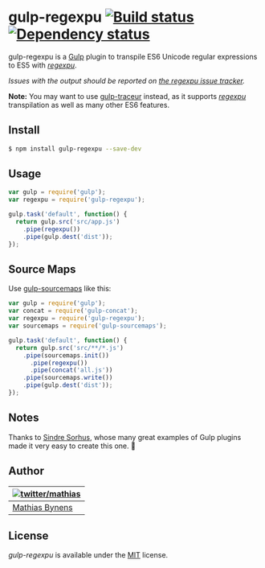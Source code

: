 # gulp-regexpu [![Build status](https://travis-ci.org/mathiasbynens/gulp-regexpu.svg?branch=master)](https://travis-ci.org/mathiasbynens/gulp-regexpu) [![Dependency status](https://gemnasium.com/mathiasbynens/gulp-regexpu.svg)](https://gemnasium.com/mathiasbynens/gulp-regexpu)

gulp-regexpu is a [Gulp](http://gulpjs.com/) plugin to transpile ES6 Unicode regular expressions to ES5 with [_regexpu_](https://mths.be/regexpu).

*Issues with the output should be reported on [the _regexpu_ issue tracker](https://github.com/mathiasbynens/regexpu/issues).*

**Note:** You may want to use [gulp-traceur](https://github.com/sindresorhus/gulp-traceur) instead, as it supports [_regexpu_](https://mths.be/regexpu) transpilation as well as many other ES6 features.

## Install

```bash
$ npm install gulp-regexpu --save-dev
```

## Usage

```js
var gulp = require('gulp');
var regexpu = require('gulp-regexpu');

gulp.task('default', function() {
  return gulp.src('src/app.js')
    .pipe(regexpu())
    .pipe(gulp.dest('dist'));
});
```

## Source Maps

Use [gulp-sourcemaps](https://github.com/floridoo/gulp-sourcemaps) like this:

```js
var gulp = require('gulp');
var concat = require('gulp-concat');
var regexpu = require('gulp-regexpu');
var sourcemaps = require('gulp-sourcemaps');

gulp.task('default', function() {
  return gulp.src('src/**/*.js')
    .pipe(sourcemaps.init())
      .pipe(regexpu())
      .pipe(concat('all.js'))
    .pipe(sourcemaps.write())
    .pipe(gulp.dest('dist'));
});
```

## Notes

Thanks to [Sindre Sorhus](https://github.com/sindresorhus), whose many great examples of Gulp plugins made it very easy to create this one. 🍺

## Author

| [![twitter/mathias](https://gravatar.com/avatar/24e08a9ea84deb17ae121074d0f17125?s=70)](https://twitter.com/mathias "Follow @mathias on Twitter") |
|---|
| [Mathias Bynens](https://mathiasbynens.be/) |

## License

_gulp-regexpu_ is available under the [MIT](https://mths.be/mit) license.
